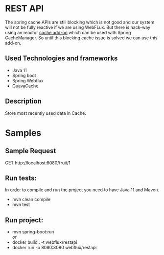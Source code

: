  # REST API
The spring cache APIs are still blocking which is not good and our system will not be fully reactive if we are using WebFLux. But there is hack-way using an reactor [cache add-on](https://github.com/reactor/reactor-addons/tree/master/reactor-extra/src/main/java/reactor/cache) which can be used with Spring CacheManager. So until this blocking cache issue is solved we can use this add-on.
 
 ## Used Technologies and frameworks
 * Java 11
 * Spring boot
 * Spring Webflux
 * GuavaCache
 
 ## Description
 Store most recently used data in Cache.
 
 # Samples
 ## Sample Request
   GET http://localhost:8080/fruit/1
 
 ## Run  tests: 
 In order to compile and run the project you need to have Java 11 and Maven.
 
 * mvn clean compile
 * mvn test
 
 ## Run project: 
 * mvn spring-boot:run  
 or  
 * docker build . -t webflux/restapi
 * docker run -p 8080:8080 webflux/restapi
